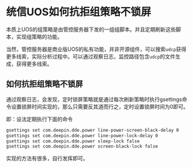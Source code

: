 [comment]: # (Copyright 2022 github.com/liantian-cn)

[comment]: # (Released under Attribution-NonCommercial-ShareAlike 4.0 International)

[comment]: # (email liantian.me+code@gmail.com)

# 统信UOS如何抗拒组策略不锁屏


本质上UOS的组策略是由管控服务器下发的一组组脚本。并且定期刷新这些脚本，实现组策略的功能。

当然，管控服务器是商业版UOS的私有功能，并非开源组件，可以搜索`udcp`获得更多线索，实际分析过程中。可以通过观察日志，监控路径包含`udcp`的文件生成，获得更多线索。

## 如何抗拒组策略不锁屏

通过观察日志，会发现，定时锁屏策略就是通过每次刷新策略时执行gsettings命令设置锁屏时间实现的，那么只需要反其道而行之，定时设置锁屏时间为0即可。

即：设法定期执行下面的命令

``` bash
gsettings set com.deepin.dde.power line-power-screen-black-delay 0
gsettings set com.deepin.dde.power line-power-lock-delay 0
gsettings set com.deepin.dde.power sleep-lock false
gsettings set com.deepin.dde.power screen-black-lock false
```

实现的方法有很多，自行发挥即可。
